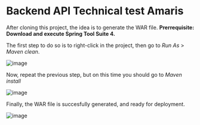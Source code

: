 # Backend API Technical test Amaris

After cloning this project, the idea is to generate the WAR file. **Prerrequisite: Download and execute Spring Tool Suite 4.** 

The first step to do so is to right-click in the project, then go to *Run As* > *Maven clean*.

![image](https://github.com/user-attachments/assets/70223648-686e-4a92-ab66-396c4926eeb2)

Now, repeat the previous step, but on this time you should go to *Maven install*

![image](https://github.com/user-attachments/assets/2271413a-70a8-46f7-9b28-5526fb91bb20)

Finally, the WAR file is succesfully generated, and ready for deployment.

![image](https://github.com/user-attachments/assets/e9ac0171-9ac5-4161-94f8-649c77569317)

